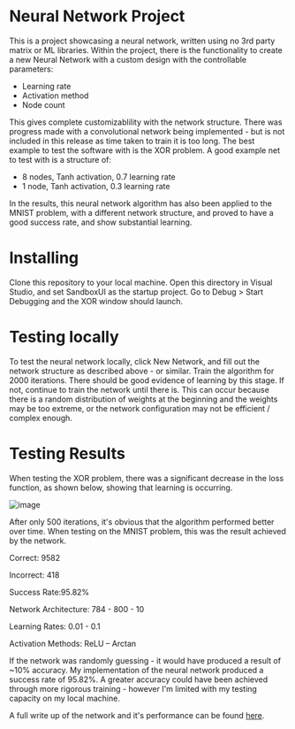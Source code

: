 # Neural Network Project
This is a project showcasing a neural network, written using no 3rd party matrix or ML libraries.
Within the project, there is the functionality to create a new Neural Network with a custom design with the controllable parameters:
- Learning rate
- Activation method
- Node count

This gives complete customizablility with the network structure. There was progress made with a convolutional network being implemented - but is not included in this release as time taken to train it is too long.
The best example to test the software with is the XOR problem. A good example net to test with is a structure of:
- 8 nodes, Tanh activation, 0.7 learning rate
- 1 node, Tanh activation, 0.3 learning rate

In the results, this neural network algorithm has also been applied to the MNIST problem, with a different network structure, and proved to have a good success rate, and show substantial learning.

# Installing

Clone this repository to your local machine.
Open this directory in Visual Studio, and set SandboxUI as the startup project.
Go to Debug > Start Debugging and the XOR window should launch.

# Testing locally

To test the neural network locally, click New Network, and fill out the network structure as described above - or similar.
Train the algorithm for 2000 iterations. There should be good evidence of learning by this stage.
If not, continue to train the network until there is. This can occur because there is a random distribution of weights at the beginning and the weights may be too extreme, or the network configuration may not be efficient / complex enough.

# Testing Results

When testing the XOR problem, there was a significant decrease in the loss function, as shown below, showing that learning is occurring.

![ image](https://drive.google.com/uc?export=view&id=1_eTtAxZcWk_wTubd7VLoBccsWLrZ5sL5)

After only 500 iterations, it's obvious that the algorithm performed better over time.
When testing on the MNIST problem, this was the result achieved by the network.

Correct: 9582

Incorrect: 418

Success Rate:95.82%

Network Architecture: 784 - 800 - 10

Learning Rates: 0.01 - 0.1

Activation Methods: ReLU – Arctan

If the network was randomly guessing - it would have produced a result of ~10% accuracy. My implementation of the neural network produced a success rate of 95.82%. A greater accuracy could have been achieved through more rigorous training - however I'm limited with my testing capacity on my local machine.

A full write up of the network and it's performance can be found [here](https://docs.google.com/document/d/1NMdDzYk8xbH-YqjzGsGxF3E54B3RYd8seJDsoci6-c0/edit?usp=sharing).
